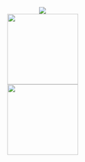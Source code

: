 
    
<div align="center">
    <img src="https://github-readme-streak-stats.herokuapp.com?user=Krimax0&theme=codestackr&type=png"> </br>
    <img height=165 src="https://github-readme-stats.vercel.app/api?username=Krimax0&count_private=true&theme=codeSTACKr&show_icons=true"> </br>
    <img height=165 src="https://github-readme-stats.vercel.app/api/top-langs/?username=etztrefis&theme=codeSTACKr">
<div/>
   
